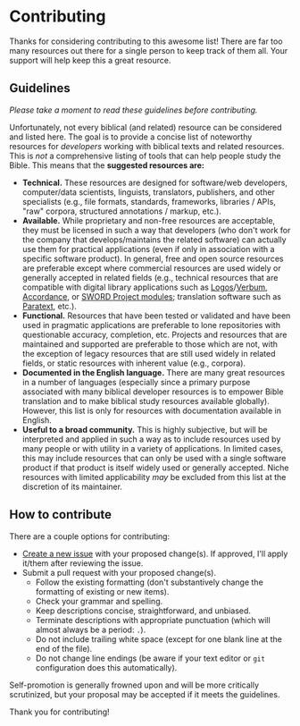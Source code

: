 # Contributing

Thanks for considering contributing to this awesome list! There are far too many resources out there for a single person to keep track of them all. Your support will help keep this a great resource.

## Guidelines

*Please take a moment to read these guidelines before contributing.*

Unfortunately, not every biblical (and related) resource can be considered and listed here. The goal is to provide a concise list of noteworthy resources for *developers* working with biblical texts and related resources. This is *not* a comprehensive listing of tools that can help people study the Bible. This means that the **suggested resources are:**

- **Technical.** These resources are designed for software/web developers, computer/data scientists, linguists, translators, publishers, and other specialists (e.g., file formats, standards, frameworks, libraries / APIs, "raw" corpora, structured annotations / markup, etc.).
- **Available.** While proprietary and non-free resources are acceptable, they must be licensed in such a way that developers (who don't work for the company that develops/maintains the related software) can actually use them for practical applications (even if only in association with a specific software product). In general, free and open source resources are preferable except where commercial resources are used widely or generally accepted in related fields (e.g., technical resources that are compatible with digital library applications such as [Logos](https://www.logos.com)/[Verbum](https://verbum.com), [Accordance](https://accordancebible.com), or [SWORD Project modules](https://crosswire.org/sword/index.jsp); translation software such as [Paratext](https://paratext.org), etc.).
- **Functional.** Resources that have been tested or validated and have been used in pragmatic applications are preferable to lone repositories with questionable accuracy, completion, etc. Projects and resources that are maintained and supported are preferable to those which are not, with the exception of legacy resources that are still used widely in related fields, or static resources with inherent value (e.g., corpora).
- **Documented in the English language.** There are many great resources in a number of languages (especially since a primary purpose associated with many biblical developer resources is to empower Bible translation and to make biblical study resources available globally). However, this list is only for resources with documentation available in English.
- **Useful to a broad community.** This is highly subjective, but will be interpreted and applied in such a way as to include resources used by many people or with utility in a variety of applications. In limited cases, this may include resources that can only be used with a single software product if that product is itself widely used or generally accepted. Niche resources with limited applicability *may* be excluded from this list at the discretion of its maintainer.

## How to contribute

There are a couple options for contributing:

- [Create a new issue](https://github.com/biblenerd/awesome-bible-developer-resources/issues/new/choose) with your proposed change(s). If approved, I'll apply it/them after reviewing the issue.
- Submit a pull request with your proposed change(s).
  - Follow the existing formatting (don't substantively change the formatting of existing or new items).
  - Check your grammar and spelling.
  - Keep descriptions concise, straightforward, and unbiased.
  - Terminate descriptions with appropriate punctuation (which will almost always be a period: `.`).
  - Do not include trailing white space (except for one blank line at the end of the file).
  - Do not change line endings (be aware if your text editor or `git` configuration does this automatically).

Self-promotion is generally frowned upon and will be more critically scrutinized, but your proposal may be accepted if it meets the guidelines.

Thank you for contributing!
